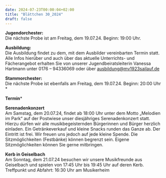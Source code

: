 ```yaml
---
date: 2024-07-23T00:00:04+02:00
title: "Blättchen 30_2024"
draft: false
---
```



**Jugendorchester:**  
Die nächste Probe ist am Freitag, dem 19.07.24. Beginn: 19:00 Uhr. 


**Ausbildung:**  
Die Ausbildung findet zu dem, mit dem Ausbilder vereinbarten Termin statt.
Alle Infos hierüber und auch über das aktuelle Unterrichts- und Fächerangebot erhalten Sie von unserer Jugendbeiratsleiterin Vanessa Hartmann unter 0176 – 94336069 oder 
über 
ausbildung@mv1923sailauf.de


**Stammorchester:**  
Die nächste Probe ist ebenfalls am Freitag, dem 19.07.24. Beginn: 20:00 Uhr 
*

**Termin***  


**Serenadenkonzert**  
Am Samstag, dem 20.07.24, findet ab 18:00 Uhr unter dem Motto „Melodien im Park“ auf der Postwiese unser diesjähriges Serenadenkonzert statt. Hierzu dürfen wir alle musikbegeisternden Bürgerinnen und Bürger herzlich einladen. Ein Getränkeverkauf und kleine Snacks runden das Ganze ab. Der Eintritt ist frei. Wir freuen uns jedoch auf jede kleine Spende. Die Sitzmöglichkeiten (Festbänke) können begrenzt sein. Eigene Sitzmöglichkeiten können Sie gerne mitbringen.


**Kerb in Geiselbach**  
Am Sonntag, dem 21.07.24 besuchen wir unsere Musikfreunde aus Geiselbach und spielen von 17:45 Uhr bis 19:45 Uhr auf deren Kerb. Treffpunkt und Abfahrt: 16:30 Uhr am Musikerheim 
